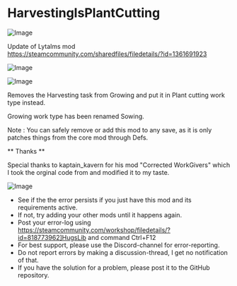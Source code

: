 # HarvestingIsPlantCutting

![Image](https://i.imgur.com/buuPQel.png)

Update of Lytalms mod
https://steamcommunity.com/sharedfiles/filedetails/?id=1361691923

![Image](https://i.imgur.com/pufA0kM.png)

	
![Image](https://i.imgur.com/Z4GOv8H.png)


Removes the Harvesting task from Growing and put it in Plant cutting work type instead.

Growing work type has been renamed Sowing.

Note : You can safely remove or add this mod to any save, as it is only patches things from the core mod through Defs.

** Thanks **

Special thanks to kaptain_kavern for his mod "Corrected WorkGivers" which I took the orginal code from and modified it to my taste.


![Image](https://i.imgur.com/PwoNOj4.png)



-  See if the the error persists if you just have this mod and its requirements active.
-  If not, try adding your other mods until it happens again.
-  Post your error-log using https://steamcommunity.com/workshop/filedetails/?id=818773962]HugsLib and command Ctrl+F12
-  For best support, please use the Discord-channel for error-reporting.
-  Do not report errors by making a discussion-thread, I get no notification of that.
-  If you have the solution for a problem, please post it to the GitHub repository.




